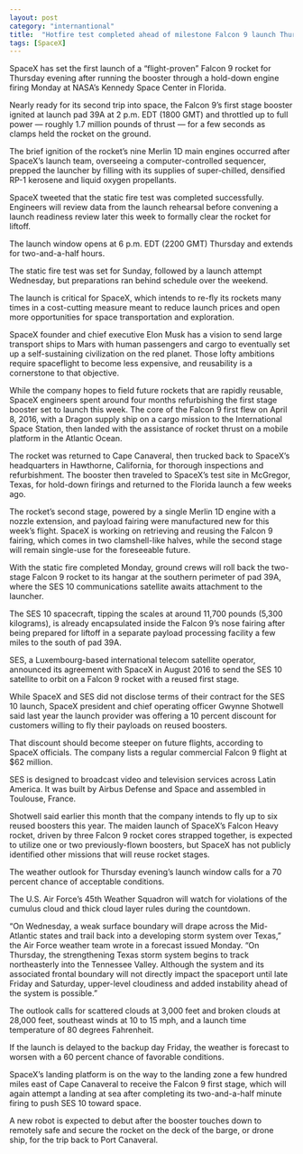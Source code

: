 ```yaml
---
layout: post
category: "internantional"
title:  "Hotfire test completed ahead of milestone Falcon 9 launch Thursday"
tags: [SpaceX]
---
```


SpaceX has set the first launch of a “flight-proven” Falcon 9 rocket for Thursday evening after running the booster through a hold-down engine firing Monday at NASA’s Kennedy Space Center in Florida.

Nearly ready for its second trip into space, the Falcon 9’s first stage booster ignited at launch pad 39A at 2 p.m. EDT (1800 GMT) and throttled up to full power — roughly 1.7 million pounds of thrust — for a few seconds as clamps held the rocket on the ground.

The brief ignition of the rocket’s nine Merlin 1D main engines occurred after SpaceX’s launch team, overseeing a computer-controlled sequencer, prepped the launcher by filling with its supplies of super-chilled, densified RP-1 kerosene and liquid oxygen propellants.

SpaceX tweeted that the static fire test was completed successfully. Engineers will review data from the launch rehearsal before convening a launch readiness review later this week to formally clear the rocket for liftoff.

The launch window opens at 6 p.m. EDT (2200 GMT) Thursday and extends for two-and-a-half hours.

The static fire test was set for Sunday, followed by a launch attempt Wednesday, but preparations ran behind schedule over the weekend.

The launch is critical for SpaceX, which intends to re-fly its rockets many times in a cost-cutting measure meant to reduce launch prices and open more opportunities for space transportation and exploration.

SpaceX founder and chief executive Elon Musk has a vision to send large transport ships to Mars with human passengers and cargo to eventually set up a self-sustaining civilization on the red planet. Those lofty ambitions require spaceflight to become less expensive, and reusability is a cornerstone to that objective.

While the company hopes to field future rockets that are rapidly reusable, SpaceX engineers spent around four months refurbishing the first stage booster set to launch this week. The core of the Falcon 9 first flew on April 8, 2016, with a Dragon supply ship on a cargo mission to the International Space Station, then landed with the assistance of rocket thrust on a mobile platform in the Atlantic Ocean.

The rocket was returned to Cape Canaveral, then trucked back to SpaceX’s headquarters in Hawthorne, California, for thorough inspections and refurbishment. The booster then traveled to SpaceX’s test site in McGregor, Texas, for hold-down firings and returned to the Florida launch a few weeks ago.

The rocket’s second stage, powered by a single Merlin 1D engine with a nozzle extension, and payload fairing were manufactured new for this week’s flight. SpaceX is working on retrieving and reusing the Falcon 9 fairing, which comes in two clamshell-like halves, while the second stage will remain single-use for the foreseeable future.

With the static fire completed Monday, ground crews will roll back the two-stage Falcon 9 rocket to its hangar at the southern perimeter of pad 39A, where the SES 10 communications satellite awaits attachment to the launcher.

The SES 10 spacecraft, tipping the scales at around 11,700 pounds (5,300 kilograms), is already encapsulated inside the Falcon 9’s nose fairing after being prepared for liftoff in a separate payload processing facility a few miles to the south of pad 39A.

SES, a Luxembourg-based international telecom satellite operator, announced its agreement with SpaceX in August 2016 to send the SES 10 satellite to orbit on a Falcon 9 rocket with a reused first stage.

While SpaceX and SES did not disclose terms of their contract for the SES 10 launch, SpaceX president and chief operating officer Gwynne Shotwell said last year the launch provider was offering a 10 percent discount for customers willing to fly their payloads on reused boosters.

That discount should become steeper on future flights, according to SpaceX officials. The company lists a regular commercial Falcon 9 flight at $62 million.

SES is designed to broadcast video and television services across Latin America. It was built by Airbus Defense and Space and assembled in Toulouse, France.

Shotwell said earlier this month that the company intends to fly up to six reused boosters this year. The maiden launch of SpaceX’s Falcon Heavy rocket, driven by three Falcon 9 rocket cores strapped together, is expected to utilize one or two previously-flown boosters, but SpaceX has not publicly identified other missions that will reuse rocket stages.

The weather outlook for Thursday evening’s launch window calls for a 70 percent chance of acceptable conditions.

The U.S. Air Force’s 45th Weather Squadron will watch for violations of the cumulus cloud and thick cloud layer rules during the countdown.

“On Wednesday, a weak surface boundary will drape across the Mid-Atlantic states and trail back into a developing storm system over Texas,” the Air Force weather team wrote in a forecast issued Monday. “On Thursday, the strengthening Texas storm system begins to track northeasterly into the Tennessee Valley. Although the system and its associated frontal boundary will not directly impact the spaceport until late Friday and Saturday, upper-level cloudiness and added instability ahead of the system is possible.”

The outlook calls for scattered clouds at 3,000 feet and broken clouds at 28,000 feet, southeast winds at 10 to 15 mph, and a launch time temperature of 80 degrees Fahrenheit.

If the launch is delayed to the backup day Friday, the weather is forecast to worsen with a 60 percent chance of favorable conditions.

SpaceX’s landing platform is on the way to the landing zone a few hundred miles east of Cape Canaveral to receive the Falcon 9 first stage, which will again attempt a landing at sea after completing its two-and-a-half minute firing to push SES 10 toward space.

A new robot is expected to debut after the booster touches down to remotely safe and secure the rocket on the deck of the barge, or drone ship, for the trip back to Port Canaveral.



